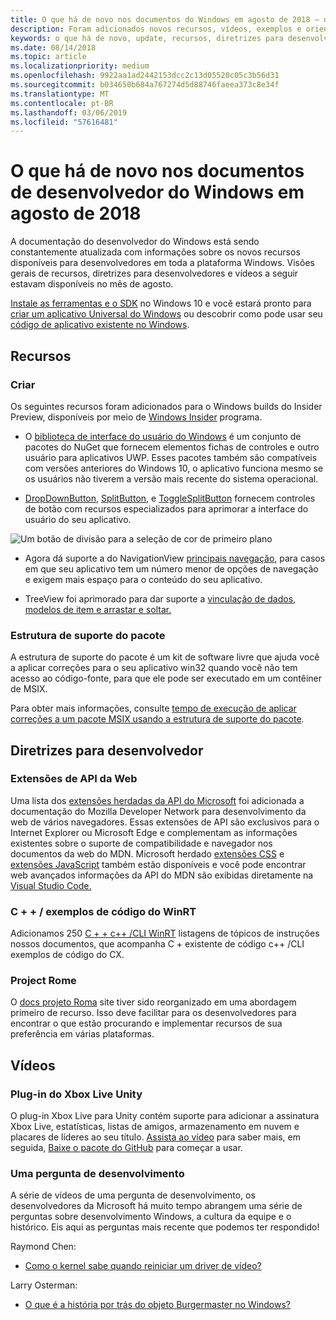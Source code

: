 ```yaml
---
title: O que há de novo nos documentos do Windows em agosto de 2018 – desenvolva aplicativos UWP
description: Foram adicionados novos recursos, vídeos, exemplos e orientações para desenvolvedores para a documentação do desenvolvedor do Windows 10 de agosto de 2018.
keywords: o que há de novo, update, recursos, diretrizes para desenvolvedores, Windows 10, agosto
ms.date: 08/14/2018
ms.topic: article
ms.localizationpriority: medium
ms.openlocfilehash: 9922aa1ad2442153dcc2c13d05520c05c3b56d31
ms.sourcegitcommit: b034650b684a767274d5d88746faeea373c8e34f
ms.translationtype: MT
ms.contentlocale: pt-BR
ms.lasthandoff: 03/06/2019
ms.locfileid: "57616481"
---
```

# <a name="whats-new-in-the-windows-developer-docs-in-august-2018"></a>O que há de novo nos documentos de desenvolvedor do Windows em agosto de 2018

A documentação do desenvolvedor do Windows está sendo constantemente atualizada com informações sobre os novos recursos disponíveis para desenvolvedores em toda a plataforma Windows. Visões gerais de recursos, diretrizes para desenvolvedores e vídeos a seguir estavam disponíveis no mês de agosto.

[Instale as ferramentas e o SDK](https://go.microsoft.com/fwlink/?LinkId=821431) no Windows 10 e você estará pronto para [criar um aplicativo Universal do Windows](../get-started/create-uwp-apps.md) ou descobrir como pode usar seu [código de aplicativo existente no Windows](../porting/index.md).

## <a name="features"></a>Recursos

### <a name="design"></a>Criar

Os seguintes recursos foram adicionados para o Windows builds do Insider Preview, disponíveis por meio de [Windows Insider](https://insider.windows.com/) programa.

* O [biblioteca de interface do usuário do Windows](https://aka.ms/winui-docs) é um conjunto de pacotes do NuGet que fornecem elementos fichas de controles e outro usuário para aplicativos UWP. Esses pacotes também são compatíveis com versões anteriores do Windows 10, o aplicativo funciona mesmo se os usuários não tiverem a versão mais recente do sistema operacional.

* [DropDownButton](../design/controls-and-patterns/buttons.md#create-a-drop-down-button), [SplitButton](../design/controls-and-patterns/buttons.md#create-a-split-button), e [ToggleSplitButton](../design/controls-and-patterns/buttons.md#create-a-toggle-split-button) fornecem controles de botão com recursos especializados para aprimorar a interface do usuário do seu aplicativo.

![Um botão de divisão para a seleção de cor de primeiro plano](../design/controls-and-patterns/images/split-button-rtb.png)

* Agora dá suporte a do NavigationView [principais navegação](../design/controls-and-patterns/navigationview.md), para casos em que seu aplicativo tem um número menor de opções de navegação e exigem mais espaço para o conteúdo do seu aplicativo.

* TreeView foi aprimorado para dar suporte a [vinculação de dados, modelos de item e arrastar e soltar.](../design/controls-and-patterns/tree-view.md)

### <a name="package-support-framework"></a>Estrutura de suporte do pacote

A estrutura de suporte do pacote é um kit de software livre que ajuda você a aplicar correções para o seu aplicativo win32 quando você não tem acesso ao código-fonte, para que ele pode ser executado em um contêiner de MSIX.

Para obter mais informações, consulte [tempo de execução de aplicar correções a um pacote MSIX usando a estrutura de suporte do pacote](../porting/package-support-framework.md).

## <a name="developer-guidance"></a>Diretrizes para desenvolvedor

### <a name="web-api-extensions"></a>Extensões de API da Web

Uma lista dos [extensões herdadas da API do Microsoft](https://developer.mozilla.org/docs/Web/API/Microsoft_API_extensions) foi adicionada a documentação do Mozilla Developer Network para desenvolvimento da web de vários navegadores. Essas extensões de API são exclusivos para o Internet Explorer ou Microsoft Edge e complementam as informações existentes sobre o suporte de compatibilidade e navegador nos documentos da web do MDN. Microsoft herdado [extensões CSS](https://developer.mozilla.org/docs/Web/CSS/Microsoft_Extensions) e [extensões JavaScript](https://developer.mozilla.org/docs/Web/JavaScript/Microsoft_JavaScript_extensions) também estão disponíveis e você pode encontrar web avançados informações da API do MDN são exibidas diretamente na [Visual Studio Code.](https://code.visualstudio.com/updates/v1_25#_new-css-pseudo-selectors-and-pseudo-elements-from-mdn)

### <a name="cwinrt-code-examples"></a>C + + / exemplos de código do WinRT

Adicionamos 250 [C + + c++ /CLI WinRT](../cpp-and-winrt-apis/index.md) listagens de tópicos de instruções nossos documentos, que acompanha C + existente de código c++ /CLI exemplos de código do CX.

### <a name="project-rome"></a>Project Rome

O [docs projeto Roma](https://docs.microsoft.com/windows/project-rome/) site tiver sido reorganizado em uma abordagem primeiro de recurso. Isso deve facilitar para os desenvolvedores para encontrar o que estão procurando e implementar recursos de sua preferência em várias plataformas.

## <a name="videos"></a>Vídeos

### <a name="xbox-live-unity-plugin"></a>Plug-in do Xbox Live Unity

O plug-in Xbox Live para Unity contém suporte para adicionar a assinatura Xbox Live, estatísticas, listas de amigos, armazenamento em nuvem e placares de líderes ao seu título. [Assista ao vídeo](https://youtu.be/fVQZ-YgwNpY) para saber mais, em seguida, [Baixe o pacote do GitHub](https://aka.ms/UnityPlugin) para começar a usar.

### <a name="one-dev-question"></a>Uma pergunta de desenvolvimento

A série de vídeos de uma pergunta de desenvolvimento, os desenvolvedores da Microsoft há muito tempo abrangem uma série de perguntas sobre desenvolvimento Windows, a cultura da equipe e o histórico. Eis aqui as perguntas mais recente que podemos ter respondido!

Raymond Chen:

* [Como o kernel sabe quando reiniciar um driver de vídeo?](https://youtu.be/3SNAdyO1l5c)

Larry Osterman:

* [O que é a história por trás do objeto Burgermaster no Windows?](https://youtu.be/0TDSbyAIvX0)
